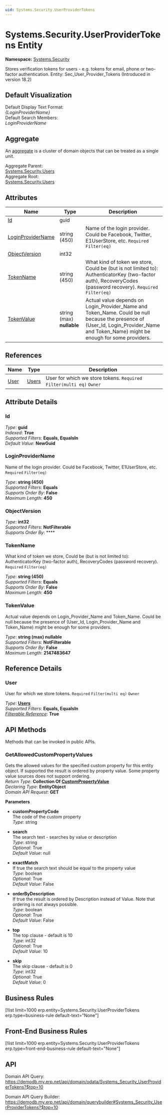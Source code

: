 ```yaml
---
uid: Systems.Security.UserProviderTokens
---
```

# Systems.Security.UserProviderTokens Entity

**Namespace:** [Systems.Security](Systems.Security.md)  

Stores verification tokens for users - e.g. tokens for email, phone or two-factor authentication. Entity: Sec_User_Provider_Tokens (Introduced in version 18.2)

## Default Visualization
Default Display Text Format:  
_{LoginProviderName}_  
Default Search Members:  
_LoginProviderName_  

## Aggregate
An [aggregate](https://docs.erp.net/tech/advanced/concepts/aggregates.html) is a cluster of domain objects that can be treated as a single unit.  

Aggregate Parent:  
[Systems.Security.Users](Systems.Security.Users.md)  
Aggregate Root:  
[Systems.Security.Users](Systems.Security.Users.md)  

## Attributes

| Name | Type | Description |
| ---- | ---- | --- |
| [Id](Systems.Security.UserProviderTokens.md#id) | guid |  
| [LoginProviderName](Systems.Security.UserProviderTokens.md#loginprovidername) | string (450) | Name of the login provider. Could be Facebook, Twitter, E1UserStore, etc. `Required` `Filter(eq)` 
| [ObjectVersion](Systems.Security.UserProviderTokens.md#objectversion) | int32 |  
| [TokenName](Systems.Security.UserProviderTokens.md#tokenname) | string (450) | What kind of token we store, Could be (but is not limited to): AuthenticatorKey (two-factor auth), RecoveryCodes (password recovery). `Required` `Filter(eq)` 
| [TokenValue](Systems.Security.UserProviderTokens.md#tokenvalue) | string (max) __nullable__ | Actual value depends on Login_Provider_Name and Token_Name. Could be null because the presence of (User_Id, Login_Provider_Name and Token_Name) might be enough for some providers. 

## References

| Name | Type | Description |
| ---- | ---- | --- |
| [User](Systems.Security.UserProviderTokens.md#user) | [Users](Systems.Security.Users.md) | User for which we store tokens. `Required` `Filter(multi eq)` `Owner` |


## Attribute Details

### Id

_Type_: **guid**  
_Indexed_: **True**  
_Supported Filters_: **Equals, EqualsIn**  
_Default Value_: **NewGuid**  

### LoginProviderName

Name of the login provider. Could be Facebook, Twitter, E1UserStore, etc. `Required` `Filter(eq)`

_Type_: **string (450)**  
_Supported Filters_: **Equals**  
_Supports Order By_: **False**  
_Maximum Length_: **450**  

### ObjectVersion

_Type_: **int32**  
_Supported Filters_: **NotFilterable**  
_Supports Order By_: ****  

### TokenName

What kind of token we store, Could be (but is not limited to): AuthenticatorKey (two-factor auth), RecoveryCodes (password recovery). `Required` `Filter(eq)`

_Type_: **string (450)**  
_Supported Filters_: **Equals**  
_Supports Order By_: **False**  
_Maximum Length_: **450**  

### TokenValue

Actual value depends on Login_Provider_Name and Token_Name. Could be null because the presence of (User_Id, Login_Provider_Name and Token_Name) might be enough for some providers.

_Type_: **string (max) __nullable__**  
_Supported Filters_: **NotFilterable**  
_Supports Order By_: **False**  
_Maximum Length_: **2147483647**  


## Reference Details

### User

User for which we store tokens. `Required` `Filter(multi eq)` `Owner`

_Type_: **[Users](Systems.Security.Users.md)**  
_Supported Filters_: **Equals, EqualsIn**  
_[Filterable Reference](https://docs.erp.net/dev/domain-api/filterable-references.html)_: **True**  


## API Methods

Methods that can be invoked in public APIs.

### GetAllowedCustomPropertyValues

Gets the allowed values for the specified custom property for this entity object.              If supported the result is ordered by property value. Some property value sources does not support ordering.  
_Return Type_: **Collection Of [CustomPropertyValue](../data-types.md#general.custompropertyvalue)**  
_Declaring Type_: **EntityObject**  
_Domain API Request_: **GET**  

**Parameters**  
  * **customPropertyCode**  
    The code of the custom property  
    _Type_: string  

  * **search**  
    The search text - searches by value or description  
    _Type_: string  
     _Optional_: True  
    _Default Value_: null  

  * **exactMatch**  
    If true the search text should be equal to the property value  
    _Type_: boolean  
     _Optional_: True  
    _Default Value_: False  

  * **orderByDescription**  
    If true the result is ordered by Description instead of Value. Note that ordering is not always possible.  
    _Type_: boolean  
     _Optional_: True  
    _Default Value_: False  

  * **top**  
    The top clause - default is 10  
    _Type_: int32  
     _Optional_: True  
    _Default Value_: 10  

  * **skip**  
    The skip clause - default is 0  
    _Type_: int32  
     _Optional_: True  
    _Default Value_: 0  



## Business Rules

[!list limit=1000 erp.entity=Systems.Security.UserProviderTokens erp.type=business-rule default-text="None"]

## Front-End Business Rules

[!list limit=1000 erp.entity=Systems.Security.UserProviderTokens erp.type=front-end-business-rule default-text="None"]

## API

Domain API Query:
<https://demodb.my.erp.net/api/domain/odata/Systems_Security_UserProviderTokens?$top=10>

Domain API Query Builder:
<https://demodb.my.erp.net/api/domain/querybuilder#Systems_Security_UserProviderTokens?$top=10>

